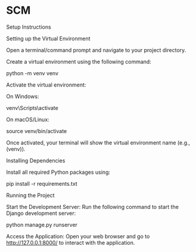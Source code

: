 # SCM

Setup Instructions


Setting up the Virtual Environment

Open a terminal/command prompt and navigate to your project directory.

Create a virtual environment using the following command:

python -m venv venv

Activate the virtual environment:

On Windows:

venv\Scripts\activate

On macOS/Linux:

source venv/bin/activate

Once activated, your terminal will show the virtual environment name (e.g., (venv)).

Installing Dependencies

Install all required Python packages using:

pip install -r requirements.txt

Running the Project

Start the Development Server:
Run the following command to start the Django development server:

python manage.py runserver

Access the Application:
Open your web browser and go to http://127.0.0.1:8000/ to interact with the application.


